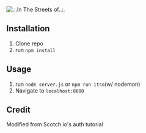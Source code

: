 ![.:.In The Streets of..:.](appSS4-16.png)

## Installation



1. Clone repo
2. run `npm install`

## Usage

1. run `node server.js` or `npm run itso`(w/ nodemon)
2. Navigate to `localhost:8080`

## Credit

Modified from Scotch.io's auth tutorial
